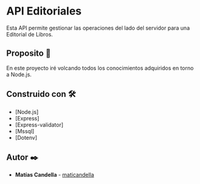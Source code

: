 # API Editoriales

Esta API permite gestionar las operaciones del lado del servidor para una Editorial de Libros.

## Proposito 🚀

En este proyecto iré volcando todos los conocimientos adquiridos en torno a Node.js.

## Construido con 🛠️

* [Node.js]
* [Express]
* [Express-validator]
* [Mssql]
* [Dotenv]

## Autor ✒️

* **Matías Candella** - [maticandella](https://github.com/maticandella)
